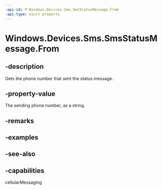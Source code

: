 ```yaml
---
-api-id: P:Windows.Devices.Sms.SmsStatusMessage.From
-api-type: winrt property
---
```


<!-- Property syntax
public string From { get; }
-->

# Windows.Devices.Sms.SmsStatusMessage.From

## -description
Gets the phone number that sent the status message.

## -property-value
The sending phone number, as a string.

## -remarks

## -examples

## -see-also


## -capabilities
cellularMessaging